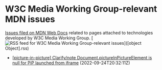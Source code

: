 # W3C Media Working Group-relevant MDN issues

[Issues filed on MDN Web Docs](https://github.com/mdn/content/issues) related to pages attached to technologies developed by W3C Media Working Group. [![RSS feed for W3C Media Working Group-relevant issues](https://www.w3.org/QA/2007/04/feed_icon)]([object Object].rss)

* [\[picture-in-picture\] Clarify/note Document.pictureInPictureElement is null for PiP launched from iframe](https://github.com/mdn/content/issues/21048) (2022-09-24T20:32:11Z)
  
